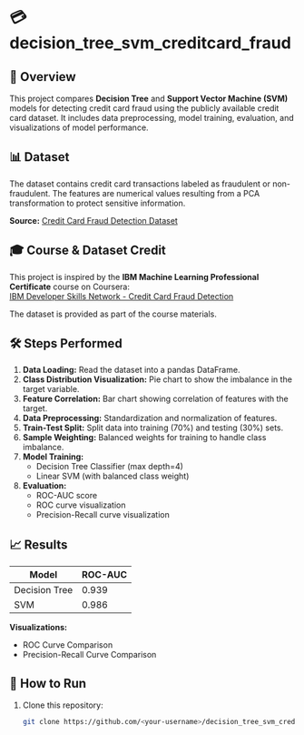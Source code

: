 # 💳 decision_tree_svm_creditcard_fraud

## 📖 Overview
This project compares **Decision Tree** and **Support Vector Machine (SVM)** models for detecting credit card fraud using the publicly available credit card dataset. It includes data preprocessing, model training, evaluation, and visualizations of model performance.

## 📊 Dataset
The dataset contains credit card transactions labeled as fraudulent or non-fraudulent. The features are numerical values resulting from a PCA transformation to protect sensitive information.

**Source:** [Credit Card Fraud Detection Dataset](https://cf-courses-data.s3.us.cloud-object-storage.appdomain.cloud/IBMDeveloperSkillsNetwork-ML0101EN-SkillsNetwork/labs/Module%203/data/creditcard.csv)

## 🎓 Course & Dataset Credit
This project is inspired by the **IBM Machine Learning Professional Certificate** course on Coursera:  
[IBM Developer Skills Network - Credit Card Fraud Detection](https://www.coursera.org/learn/machine-learning-with-python)  

The dataset is provided as part of the course materials.

## 🛠 Steps Performed
1. **Data Loading:** Read the dataset into a pandas DataFrame.
2. **Class Distribution Visualization:** Pie chart to show the imbalance in the target variable.
3. **Feature Correlation:** Bar chart showing correlation of features with the target.
4. **Data Preprocessing:** Standardization and normalization of features.
5. **Train-Test Split:** Split data into training (70%) and testing (30%) sets.
6. **Sample Weighting:** Balanced weights for training to handle class imbalance.
7. **Model Training:**
   - Decision Tree Classifier (max depth=4)
   - Linear SVM (with balanced class weight)
8. **Evaluation:**
   - ROC-AUC score
   - ROC curve visualization
   - Precision-Recall curve visualization

## 📈 Results
| Model           | ROC-AUC |
|-----------------|---------|
| Decision Tree    | 0.939   |
| SVM              | 0.986   |

**Visualizations:**  
- ROC Curve Comparison  
- Precision-Recall Curve Comparison  

## 🚀 How to Run
1. Clone this repository:
   ```bash
   git clone https://github.com/<your-username>/decision_tree_svm_creditcard_fraud.git
